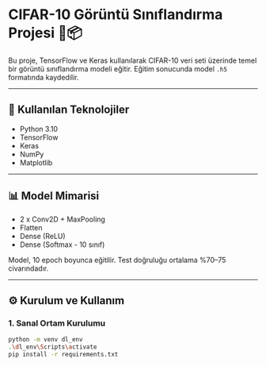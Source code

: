 # CIFAR-10 Görüntü Sınıflandırma Projesi 🧠📦

Bu proje, TensorFlow ve Keras kullanılarak CIFAR-10 veri seti üzerinde temel bir görüntü sınıflandırma modeli eğitir. Eğitim sonucunda model `.h5` formatında kaydedilir.

---

## 🚀 Kullanılan Teknolojiler

- Python 3.10
- TensorFlow
- Keras
- NumPy
- Matplotlib

---

## 📊 Model Mimarisi

- 2 x Conv2D + MaxPooling
- Flatten
- Dense (ReLU)
- Dense (Softmax - 10 sınıf)

Model, 10 epoch boyunca eğitilir. Test doğruluğu ortalama %70–75 civarındadır.

---

## ⚙️ Kurulum ve Kullanım

### 1. Sanal Ortam Kurulumu

```bash
python -m venv dl_env
.\dl_env\Scripts\activate
pip install -r requirements.txt

